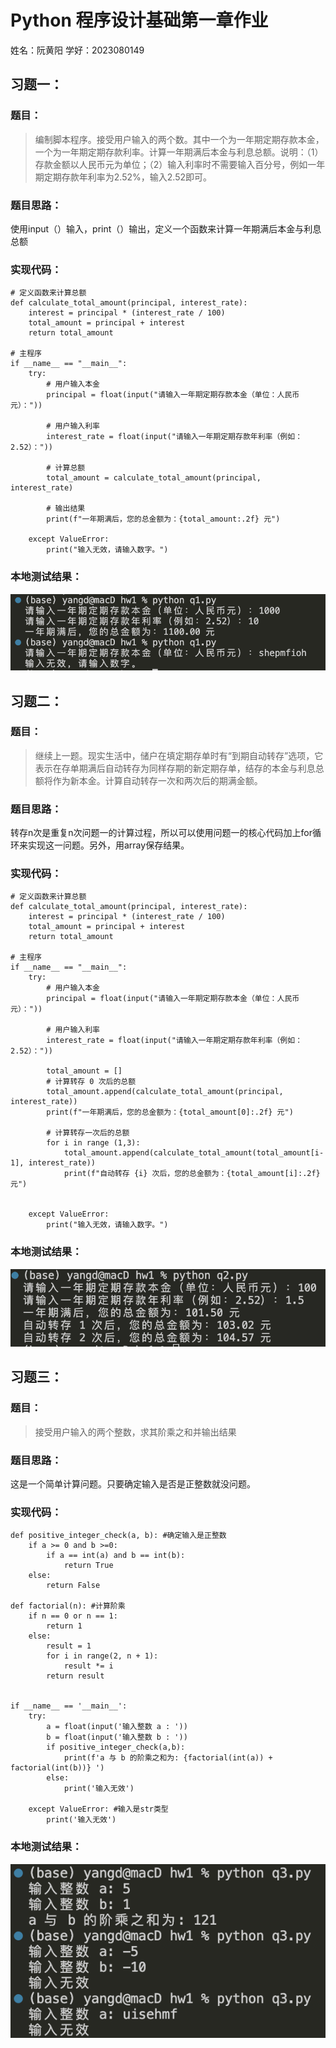 # Python 程序设计基础第一章作业
姓名：阮黄阳
学好：2023080149
## 习题一：
### 题目：
> 编制脚本程序。接受用户输入的两个数。其中一个为一年期定期存款本金，一个为一年期定期存款利率。计算一年期满后本金与利息总额。说明：（1）存款金额以人民币元为单位；（2）输入利率时不需要输入百分号，例如一年期定期存款年利率为2.52%，输入2.52即可。

### 题目思路：
使用input（）输入，print（）输出，定义一个函数来计算一年期满后本金与利息总额

### 实现代码：
    # 定义函数来计算总额
    def calculate_total_amount(principal, interest_rate):
        interest = principal * (interest_rate / 100)
        total_amount = principal + interest
        return total_amount

    # 主程序
    if __name__ == "__main__":
        try:
            # 用户输入本金
            principal = float(input("请输入一年期定期存款本金（单位：人民币元）："))
            
            # 用户输入利率
            interest_rate = float(input("请输入一年期定期存款年利率（例如：2.52）："))
            
            # 计算总额
            total_amount = calculate_total_amount(principal, interest_rate)
            
            # 输出结果
            print(f"一年期满后，您的总金额为：{total_amount:.2f} 元")
            
        except ValueError:
            print("输入无效，请输入数字。")

### 本地测试结果：
![image](./q1_img.png)

## 习题二：
### 题目：
> 继续上一题。现实生活中，储户在填定期存单时有“到期自动转存”选项，它表示在存单期满后自动转存为同样存期的新定期存单，结存的本金与利息总额将作为新本金。计算自动转存一次和两次后的期满金额。

### 题目思路：
转存n次是重复n次问题一的计算过程，所以可以使用问题一的核心代码加上for循环来实现这一问题。另外，用array保存结果。

### 实现代码：
    # 定义函数来计算总额
    def calculate_total_amount(principal, interest_rate):
        interest = principal * (interest_rate / 100)
        total_amount = principal + interest
        return total_amount

    # 主程序
    if __name__ == "__main__":
        try:
            # 用户输入本金
            principal = float(input("请输入一年期定期存款本金（单位：人民币元）："))
            
            # 用户输入利率
            interest_rate = float(input("请输入一年期定期存款年利率（例如：2.52）："))
            
            total_amount = []
            # 计算转存 0 次后的总额
            total_amount.append(calculate_total_amount(principal, interest_rate))
            print(f"一年期满后，您的总金额为：{total_amount[0]:.2f} 元")

            # 计算转存一次后的总额
            for i in range (1,3):
                total_amount.append(calculate_total_amount(total_amount[i-1], interest_rate))
                print(f"自动转存 {i} 次后，您的总金额为：{total_amount[i]:.2f} 元")
            
            
        except ValueError:
            print("输入无效，请输入数字。")


### 本地测试结果：
![alt text](./q2_img.png)


## 习题三：
### 题目：
> 接受用户输入的两个整数，求其阶乘之和并输出结果

### 题目思路：
这是一个简单计算问题。只要确定输入是否是正整数就没问题。

### 实现代码：
    def positive_integer_check(a, b): #确定输入是正整数
        if a >= 0 and b >=0:
            if a == int(a) and b == int(b):
                return True
        else:
            return False
        
    def factorial(n): #计算阶乘
        if n == 0 or n == 1:
            return 1
        else:
            result = 1
            for i in range(2, n + 1):
                result *= i
            return result


    if __name__ == '__main__':
        try:
            a = float(input('输入整数 a : '))
            b = float(input('输入整数 b : '))
            if positive_integer_check(a,b):
                print(f'a 与 b 的阶乘之和为: {factorial(int(a)) + factorial(int(b))} ')
            else:
                print('输入无效')

        except ValueError: #输入是str类型
            print('输入无效')


### 本地测试结果：
![alt text](./q3_img.png)
